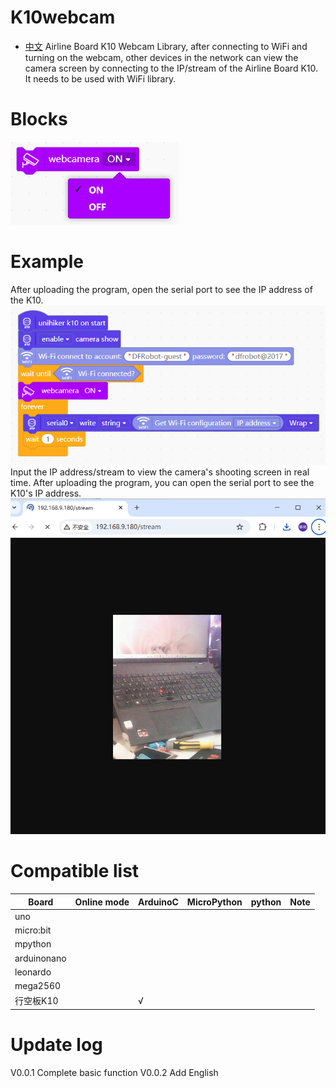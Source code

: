 # K10webcam
* [中文](./README_CN.md)
Airline Board K10 Webcam Library, after connecting to WiFi and turning on the webcam, other devices in the network can view the camera screen by connecting to the IP/stream of the Airline Board K10.
It needs to be used with WiFi library.

# Blocks
![](./arduinoC/_images/block2.png)
# Example
After uploading the program, open the serial port to see the IP address of the K10.
![](./arduinoC/_images/example3.png)
<br/>
Input the IP address/stream to view the camera's shooting screen in real time. After uploading the program, you can open the serial port to see the K10's IP address.
![](./arduinoC/_images/example2.png)

# Compatible list
|Board|Online mode|ArduinoC|MicroPython|python|Note|
|-----|-----|-----|-----|:-----:|-----|
|uno||||||
|micro:bit||||||
|mpython||||||
|arduinonano||||||
|leonardo||||||
|mega2560||||||
|行空板K10||√||||

# Update log
V0.0.1 Complete basic function
V0.0.2 Add English